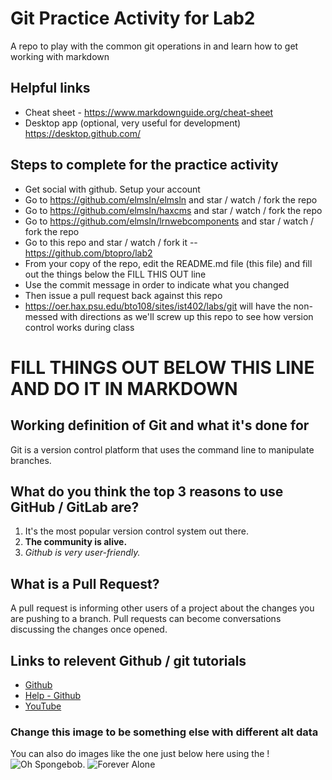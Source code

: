 # Git Practice Activity for Lab2
A repo to play with the common git operations in and learn how to get working with markdown
## Helpful links
- Cheat sheet - https://www.markdownguide.org/cheat-sheet
- Desktop app (optional, very useful for development) https://desktop.github.com/

## Steps to complete for the practice activity
- Get social with github. Setup your account
- Go to https://github.com/elmsln/elmsln and star / watch / fork the repo
- Go to https://github.com/elmsln/haxcms and star / watch / fork the repo
- Go to https://github.com/elmsln/lrnwebcomponents and star / watch / fork the repo
- Go to this repo and star / watch / fork it -- https://github.com/btopro/lab2
- From your copy of the repo, edit the README.md file (this file) and fill out the things below the FILL THIS OUT line
- Use the commit message in order to indicate what you changed
- Then issue a pull request back against this repo
- https://oer.hax.psu.edu/bto108/sites/ist402/labs/git will have the non-messed with directions as we'll screw up this repo to see how version control works during class

# FILL THINGS OUT BELOW THIS LINE AND DO IT IN MARKDOWN

## Working definition of Git and what it's done for
Git is a version control platform that uses the command line to manipulate branches.
## What do you think the top 3 reasons to use GitHub / GitLab are?
1. It's the most popular version control system out there.
2. **The community is alive.** 
3. *Github is very user-friendly.*

## What is a Pull Request?
A pull request is informing other users of a project about the changes you are pushing to a branch. Pull requests can become conversations discussing the changes once opened.
## Links to relevent Github / git tutorials
- [Github](https://github.com/)
- [Help - Github](https://help.github.com/en)
- [YouTube](https://www.youtube.com/)


### Change this image to be something else with different alt data
You can also do images like the one just below here using the !
![Oh Spongebob](https://media.giphy.com/media/3oEjI4sFlp73fvEYgw/giphy.gif).
![Forever Alone](https://media.giphy.com/media/gtoONZQegPnPy/giphy.gif)
